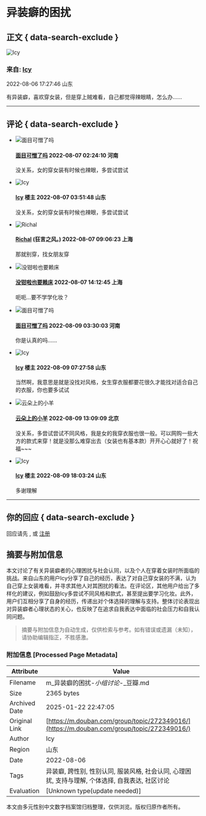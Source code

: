 # 异装癖的困扰

## 正文 { data-search-exclude }


![Icy](https://img2.doubanio.com/icon/up52091979-11.jpg)

### 来自: [Icy](https://www.douban.com/people/52091979/)

2022-08-06 17:27:46 山东

有异装癖，喜欢穿女装，但是穿上贼难看，自己都觉得辣眼睛，怎么办……

---

## 评论 { data-search-exclude }

- ![面目可憎了吗](https://img9.doubanio.com/icon/up157166502-6.jpg)  
  #### [面目可憎了吗](https://www.douban.com/people/157166502/) 2022-08-07 02:24:10 河南  
  没关系，女的穿女装有时候也辣眼，多尝试尝试
  
- ![Icy](https://img2.doubanio.com/icon/up52091979-11.jpg)  
  #### [Icy](https://www.douban.com/people/52091979/) 楼主 2022-08-07 03:51:48 山东  
  没关系，女的穿女装有时候也辣眼，多尝试尝试
  
- ![Richal](https://img2.doubanio.com/icon/up41450419-1.jpg)  
  #### [Richal](https://www.douban.com/people/icebaga/) (狂言之风。) 2022-08-07 09:06:23 上海  
  那就别穿，找女朋友穿

- ![没钳啦也要赖床](https://img9.doubanio.com/icon/up90881045-4.jpg)  
  #### [没钳啦也要赖床](https://www.douban.com/people/90881045/) 2022-08-07 14:12:45 上海  
  呃呃…要不学学化妆？

- ![面目可憎了吗](https://img9.doubanio.com/icon/up157166502-6.jpg)  
  #### [面目可憎了吗](https://www.douban.com/people/157166502/) 2022-08-09 03:30:03 河南  
  你是认真的吗……

- ![Icy](https://img2.doubanio.com/icon/up52091979-11.jpg)  
  #### [Icy](https://www.douban.com/people/52091979/) 楼主 2022-08-09 07:27:58 山东  
  当然啊，我意思是就是没找对风格，女生穿衣服都要花很久才能找对适合自己的衣服，你也要多试试

- ![云朵上的小羊](https://img3.doubanio.com/icon/up161336672-22.jpg)  
  #### [云朵上的小羊](https://www.douban.com/people/161336672/) 2022-08-09 13:09:09 北京  
  没关系，多尝试尝试不同风格，我是女的我穿衣服也很一般。可以网购一些大方的款式来穿！就是没那么难穿出去（女装也有基本款）开开心心就好了！祝福~~~

- ![Icy](https://img2.doubanio.com/icon/up52091979-11.jpg)  
  #### [Icy](https://www.douban.com/people/52091979/) 楼主 2022-08-09 18:03:24 山东  
  多谢理解

---

## 你的回应 { data-search-exclude }

回应请先 , 或 [注册](/accounts/register?reason=discuss)
<!-- tcd_original_link https://m.douban.com/group/topic/272349016/ -->


## 摘要与附加信息

<!-- tcd_abstract -->
本文讨论了有关异装癖者的心理困扰与社会认同，以及个人在穿着女装时所面临的挑战。来自山东的用户Icy分享了自己的经历，表达了对自己穿女装的不满，认为自己穿上女装难看，并寻求其他人对其困扰的看法。在评论区，其他用户给出了多样化的建议，例如鼓励Icy多尝试不同风格和款式，甚至提出要学习化妆。此外，用户们互相分享了自身的经历，传递出对个体选择的理解与支持。整体讨论表现出对异装癖者心理状态的关心，也反映了在追求自我表达中面临的社会压力和自我认同问题。
<!-- tcd_abstract_end -->

> 摘要与附加信息为自动生成，仅供检索与参考。如有错误或遗漏（未知），请协助编辑指正，不胜感激。

### 附加信息 [Processed Page Metadata]

| Attribute       | Value                                  |
|-----------------|----------------------------------------|
| Filename        | m_异装癖的困扰-_小组讨论_-_豆瓣.md                             |
| Size            | 2365 bytes                           |
| Archived Date   | 2025-01-22 22:47:05                             |
| Original Link   | [https://m.douban.com/group/topic/272349016/](https://m.douban.com/group/topic/272349016/)                       |
| Author          | Icy                               |
| Region          | 山东                               |
| Date            | 2022-08-06                                 |
| Tags            | 异装癖, 跨性别, 性别认同, 服装风格, 社会认同, 心理困扰, 支持与理解, 个体选择, 自我表达, 社区讨论                                 |
| Evaluation            | [Unknown type(update needed)]                                 |
<!-- tcd_table_end -->

本文由多元性别中文数字档案馆归档整理，仅供浏览。版权归原作者所有。
